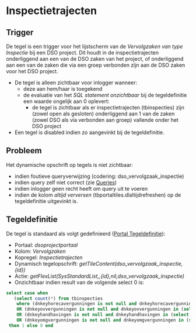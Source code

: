 # Inspectietrajecten

## Trigger

De tegel is een trigger voor het lijstscherm van de *Vervolgzaken van type Inspectie* bij een DSO project. Dit houdt in de inspectietrajecten onderliggend aan een van de DSO zaken van het project, of onderliggend aan een van de zaken die via een groep verbonden zijn aan de DSO zaken voor het DSO project.

  * De tegel is alleen zichtbaar voor inlogger wanneer:
    * deze aan hem/haar is toegekend
    * de evaluatie van het *SQL statement onzichtbaar* bij de tegeldefinitie een waarde ongelijk aan 0 oplevert:
      * de tegel is zichtbaar als er inspectietrajecten (tbinspecties) zijn (zowel open als gesloten) onderliggend aan 1 van de zaken (zowel DSO als via verbonden aan groep) vallende onder het DSO project
  * Een tegel is disabled indien zo aangevinkt bij de tegeldefinitie.

## Probleem

Het dynamische opschrift op tegels is niet zichtbaar:

  * indien foutieve queryverwijzing (codering: dso_vervolgzaak_inspectie)
  * indien query zelf niet correct (zie [Queries](../../../../instellen_inrichten/queries.md))
  * indien inlogger geen recht heeft om query uit te voeren
  * indien de kolom *altijd verversen* (tbportaltiles.dlaltijdrefreshen) op de tegeldefinitie uitgevinkt is.

## Tegeldefinitie

De tegel is standaard als volgt gedefinieerd ([Portal Tegeldefinitie](../../../../instellen_inrichten/portaldefinitie/portal_tegel.md)):

  *  Portaal: *dsoprojectportaal*
  *  Kolom: *Vervolgzaken*
  *  Kopregel: *Inspectietrajecten*
  *  Dynamisch tegelopschrift: *getTileContent(dso_vervolgzaak_inspectie,{id})*
  *  Actie: *getFlexList(SysStandardList,,{id},nil,dso_vervolgzaak_inspectie)*
  *  Onzichtbaar indien result van de volgende select 0 is:

```sql
select case when
   (select count(*) from tbinspecties
    where (dnkeyhorecavergunningen is not null and dnkeyhorecavergunningen in (select dnkey from tbhorecavergunningen where dnkeygroepvergunning in (select dnkeygroepvergunning from tbomgvergunning where dnkeydsoproject = {id})))
    OR (dnkeyovvergunningen is not null and dnkeyovvergunningen in (select dnkey from tbovvergunningen where dnkeytbgroepvergunning in (select dnkeygroepvergunning from tbomgvergunning where dnkeydsoproject = {id})))
    OR (dnkeyhandhavingen is not null and dnkeyhandhavingen in (select dnkey from tbhandhavingen where dnkeygroepvergunning in (select dnkeygroepvergunning from tbomgvergunning where dnkeydsoproject = {id})))
    OR (dnkeyomgvergunningen is not null and dnkeyomgvergunningen in (select dnkey from tbomgvergunning where dnkeygroepvergunning in (select dnkeygroepvergunning from tbomgvergunning where dnkeydsoproject = {id})))) >=1
 then 1 else 0 end
```

